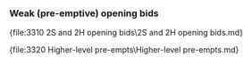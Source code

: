 ### <a name="Weak_(pre-emptive)_opening_bids"> Weak (pre-emptive) opening bids

{file:3310 2S and 2H opening bids\2S and 2H opening bids.md}

{file:3320 Higher-level pre-empts\Higher-level pre-empts.md}
